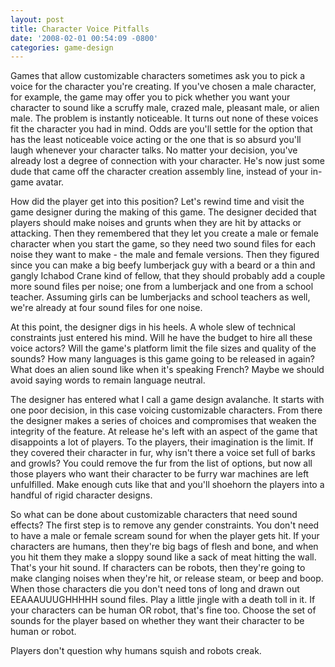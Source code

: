 ```yaml
---
layout: post
title: Character Voice Pitfalls
date: '2008-02-01 00:54:09 -0800'
categories: game-design
---
```

Games that allow customizable characters sometimes ask you to pick a voice for the character you're creating. If you've chosen a male character, for example, the game may offer you to pick whether you want your character to sound like a scruffy male, crazed male, pleasant male, or alien male. The problem is instantly noticeable. It turns out none of these voices fit the character you had in mind. Odds are you'll settle for the option that has the least noticeable voice acting or the one that is so absurd you'll laugh whenever your character talks. No matter your decision, you've already lost a degree of connection with your character. He's now just some dude that came off the character creation assembly line, instead of your in-game avatar.

How did the player get into this position? Let's rewind time and visit the game designer during the making of this game. The designer decided that players should make noises and grunts when they are hit by attacks or attacking. Then they remembered that they let you create a male or female character when you start the game, so they need two sound files for each noise they want to make - the male and female versions. Then they figured since you can make a big beefy lumberjack guy with a beard or a thin and gangly Ichabod Crane kind of fellow, that they should probably add a couple more sound files per noise; one from a lumberjack and one from a school teacher. Assuming girls can be lumberjacks and school teachers as well, we're already at four sound files for one noise.

At this point, the designer digs in his heels.  A whole slew of technical constraints just entered his mind. Will he have the budget to hire all these voice actors? Will the game's platform limit the file sizes and quality of the sounds? How many languages is this game going to be released in again? What does an alien sound like when it's speaking French? Maybe we should avoid saying words to remain language neutral.

The designer has entered what I call a game design avalanche. It starts with one poor decision, in this case voicing customizable characters. From there the designer makes a series of choices and compromises that weaken the integrity of the feature. At release he's left with an aspect of the game that disappoints a lot of players. To the players, their imagination is the limit. If they covered their character in fur, why isn't there a voice set full of barks and growls? You could remove the fur from the list of options, but now all those players who want their character to be furry war machines are left unfulfilled. Make enough cuts like that and you'll shoehorn the players into a handful of rigid character designs.

So what can be done about customizable characters that need sound effects? The first step is to remove any gender constraints. You don't need to have a male or female scream sound for when the player gets hit. If your characters are humans, then they're big bags of flesh and bone, and when you hit them they make a sloppy sound like a sack of meat hitting the wall. That's your hit sound. If characters can be robots, then they're going to make clanging noises when they're hit, or release steam, or beep and boop. When those characters die you don't need tons of long and drawn out EEAAAUUUGHHHHH sound files. Play a little jingle with a death toll in it. If your characters can be human OR robot, that's fine too. Choose the set of sounds for the player based on whether they want their character to be human or robot.

Players don't question why humans squish and robots creak.
